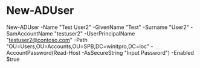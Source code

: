 # New-ADUser
New-ADUser -Name "Test User2" -GivenName "Test" -Surname "User2" -SamAccountName "testuser2" -UserPrincipalName "testuser2@contoso.com" -Path "OU=Users,OU=Accounts,OU=SPB,DC=winitpro,DC=loc" -AccountPassword(Read-Host -AsSecureString "Input Password") -Enabled $true
